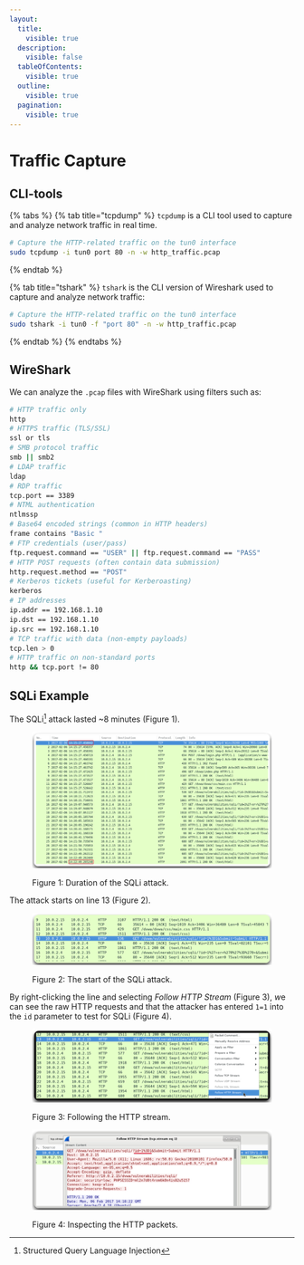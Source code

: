 ```yaml
---
layout:
  title:
    visible: true
  description:
    visible: false
  tableOfContents:
    visible: true
  outline:
    visible: true
  pagination:
    visible: true
---
```


# Traffic Capture

## CLI-tools

{% tabs %}
{% tab title="tcpdump" %}
`tcpdump` is a CLI tool used to capture and analyze network traffic in real time.

```bash
# Capture the HTTP-related traffic on the tun0 interface
sudo tcpdump -i tun0 port 80 -n -w http_traffic.pcap
```
{% endtab %}

{% tab title="tshark" %}
`tshark` is the CLI version of Wireshark used to capture and analyze network traffic:

```bash
# Capture the HTTP-related traffic on the tun0 interface
sudo tshark -i tun0 -f "port 80" -n -w http_traffic.pcap
```
{% endtab %}
{% endtabs %}

## WireShark

We can analyze the `.pcap` files with WireShark using filters such as:

```bash
# HTTP traffic only
http
# HTTPS traffic (TLS/SSL)
ssl or tls
# SMB protocol traffic
smb || smb2
# LDAP traffic
ldap
# RDP traffic
tcp.port == 3389
# NTML authentication
ntlmssp
# Base64 encoded strings (common in HTTP headers)
frame contains "Basic "
# FTP credentials (user/pass)
ftp.request.command == "USER" || ftp.request.command == "PASS"
# HTTP POST requests (often contain data submission)
http.request.method == "POST"
# Kerberos tickets (useful for Kerberoasting)
kerberos
# IP addresses
ip.addr == 192.168.1.10
ip.dst == 192.168.1.10
ip.src == 192.168.1.10
# TCP traffic with data (non-empty payloads)
tcp.len > 0
# HTTP traffic on non-standard ports
http && tcp.port != 80
```

## SQLi Example

The SQLi[^1] attack lasted \~8 minutes (Figure 1).

<figure><img src="../.gitbook/assets/wireshark_sqli_duration.png" alt=""><figcaption><p>Figure 1: Duration of the SQLi attack.</p></figcaption></figure>

The attack starts on line 13 (Figure 2).

<figure><img src="../.gitbook/assets/wireshark_sqli_start.png" alt=""><figcaption><p>Figure 2: The start of the SQLi attack.</p></figcaption></figure>

By right-clicking the line and selecting _Follow HTTP Stream_ (Figure 3), _&#x77;_&#x65; can see the raw HTTP requests and that the attacker has entered `1=1` into the `id` parameter to test for SQLi (Figure 4).

<figure><img src="../.gitbook/assets/wireshark_sqli_follow_http_stream.png" alt=""><figcaption><p>Figure 3: Following the HTTP stream.</p></figcaption></figure>

<figure><img src="../.gitbook/assets/wireshark_sqli_1=1.png" alt=""><figcaption><p>Figure 4: Inspecting the HTTP packets.</p></figcaption></figure>

[^1]: Structured Query Language Injection
